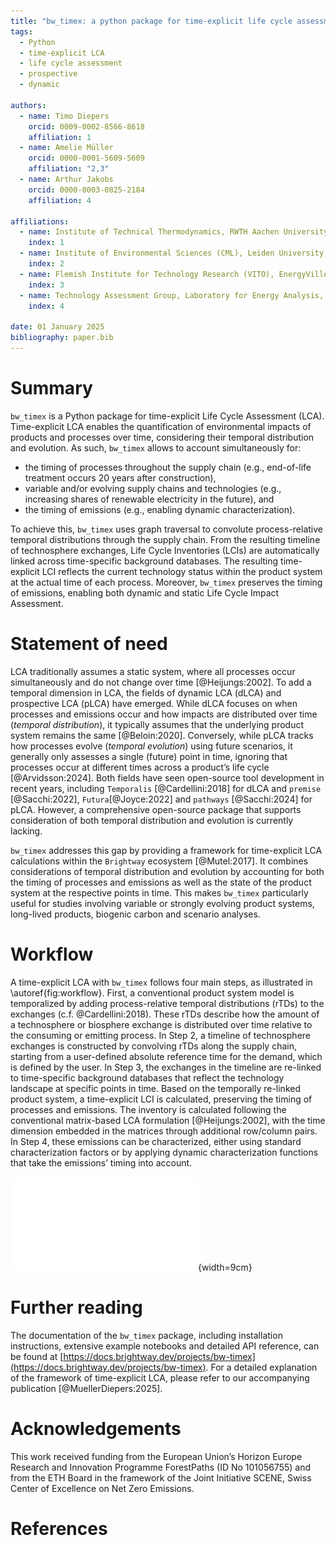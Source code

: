 ```yaml
---
title: "bw_timex: a python package for time-explicit life cycle assessment"
tags:
  - Python
  - time-explicit LCA
  - life cycle assessment
  - prospective
  - dynamic

authors:
  - name: Timo Diepers
    orcid: 0009-0002-8566-8618
    affiliation: 1
  - name: Amelie Müller
    orcid: 0000-0001-5609-5609
    affiliation: "2,3"
  - name: Arthur Jakobs
    orcid: 0000-0003-0825-2184
    affiliation: 4

affiliations:
  - name: Institute of Technical Thermodynamics, RWTH Aachen University, Germany
    index: 1
  - name: Institute of Environmental Sciences (CML), Leiden University, The Netherlands
    index: 2
  - name: Flemish Institute for Technology Research (VITO), EnergyVille, Belgium
    index: 3
  - name: Technology Assessment Group, Laboratory for Energy Analysis, Center for Nuclear Engineering and Sciences & Center for Energy and Environmental Sciences, Paul Scherrer Institut (PSI), Villigen PSI, Switzerland
    index: 4

date: 01 January 2025
bibliography: paper.bib
---
```


# Summary

`bw_timex` is a Python package for time-explicit Life Cycle Assessment (LCA). Time-explicit LCA enables the quantification of environmental impacts of products and processes over time, considering their temporal distribution and evolution. As such, `bw_timex` allows to account simultaneously for:

- the timing of processes throughout the supply chain (e.g., end-of-life treatment occurs 20 years after construction),
- variable and/or evolving supply chains and technologies (e.g., increasing shares of renewable electricity in the future), and
- the timing of emissions (e.g., enabling dynamic characterization).

To achieve this, `bw_timex` uses graph traversal to convolute process-relative temporal distributions through the supply chain. From the resulting timeline of technosphere exchanges, Life Cycle Inventories (LCIs) are automatically linked across time-specific background databases. The resulting time-explicit LCI reflects the current technology status within the product system at the actual time of each process. Moreover, `bw_timex` preserves the timing of emissions, enabling both dynamic and static Life Cycle Impact Assessment.

# Statement of need

LCA traditionally assumes a static system, where all processes occur simultaneously and do not change over time [@Heijungs:2002]. To add a temporal dimension in LCA, the fields of dynamic LCA (dLCA) and prospective LCA (pLCA) have emerged. While dLCA focuses on when processes and emissions occur and how impacts are distributed over time (*temporal distribution*), it typically assumes that the underlying product system remains the same [@Beloin:2020]. Conversely, while pLCA tracks how processes evolve (*temporal evolution*) using future scenarios, it generally only assesses a single (future) point in time, ignoring that processes occur at different times across a product’s life cycle [@Arvidsson:2024]. Both fields have seen open-source tool development in recent years, including `Temporalis` [@Cardellini:2018] for dLCA and `premise` [@Sacchi:2022], `Futura`[@Joyce:2022] and `pathways` [@Sacchi:2024] for pLCA. However, a comprehensive open-source package that supports consideration of both temporal distribution and evolution is currently lacking.

`bw_timex` addresses this gap by providing a framework for time-explicit LCA calculations within the `Brightway` ecosystem [@Mutel:2017]. It combines considerations of temporal distribution and evolution by accounting for both the timing of processes and emissions as well as the state of the product system at the respective points in time. This makes `bw_timex` particularly useful for studies involving variable or strongly evolving product systems, long-lived products, biogenic carbon and scenario analyses.

# Workflow

A time-explicit LCA with `bw_timex` follows four main steps, as illustrated in \autoref{fig:workflow}. First, a conventional product system model is temporalized by adding process-relative temporal distributions (rTDs) to the exchanges (c.f. @Cardellini:2018). These rTDs describe how the amount of a technosphere or biosphere exchange is distributed over time relative to the consuming or emitting process. In Step 2, a timeline of technosphere exchanges is constructed by convolving rTDs along the supply chain, starting from a user-defined absolute reference time for the demand, which is defined by the user. In Step 3, the exchanges in the timeline are re-linked to time-specific background databases that reflect the technology landscape at specific points in time. Based on the temporally re-linked product system, a time-explicit LCI is calculated, preserving the timing of processes and emissions. The inventory is calculated following the conventional matrix-based LCA formulation [@Heijungs:2002], with the time dimension embedded in the matrices through additional row/column pairs. In Step 4, these emissions can be characterized, either using standard characterization factors or by applying dynamic characterization functions that take the emissions’ timing into account.

![Workflow of a time-explicit LCA with `bw_timex`.\label{fig:workflow}](workflow.pdf){width=9cm}

# Further reading

The documentation of the `bw_timex` package, including installation instructions, extensive example notebooks and detailed API reference, can be found at [https://docs.brightway.dev/projects/bw-timex](https://docs.brightway.dev/projects/bw-timex). For a detailed explanation of the framework of time-explicit LCA, please refer to our accompanying publication [@MuellerDiepers:2025].

# Acknowledgements

This work received funding from the European Union’s Horizon Europe Research and Innovation Programme ForestPaths (ID No 101056755) and from the ETH Board in the framework of the Joint Initiative SCENE, Swiss Center of Excellence on Net Zero Emissions.


# References
